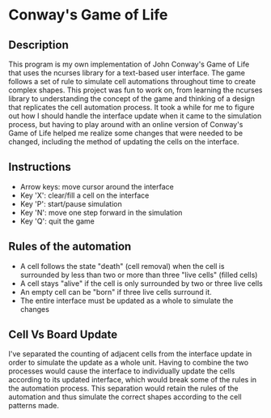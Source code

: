 # Conway's Game of Life

## Description
This program is my own implementation of John Conway's Game of Life that uses the ncurses library for a text-based user interface. The game follows a set of rule to simulate cell automations throughout time to create complex shapes. This project was fun to work on, from learning the ncurses library to understanding the concept of the game and thinking of a design that replicates the cell automation process. It took a while for me to figure out how I should handle the interface update when it came to the simulation process, but having to play around with an online version of Conway's Game of Life helped me realize some changes that were needed to be changed, including the method of updating the cells on the interface.


## Instructions
* Arrow keys: move cursor around the interface
* Key 'X': clear/fill a cell on the interface
* Key 'P': start/pause simulation
* Key 'N': move one step forward in the simulation
* Key 'Q': quit the game


## Rules of the automation
* A cell follows the state "death" (cell removal) when the cell is surrounded by less than two or more than three "live cells" (filled cells)
* A cell stays "alive" if the cell is only surrounded by two or three live cells
* An empty cell can be "born" if three live cells surround it.
* The entire interface must be updated as a whole to simulate the changes


## Cell Vs Board Update
I've separated the counting of adjacent cells from the interface update in order to simulate the update as a whole unit. Having to combine the two processes would cause the interface to individually update the cells according to its updated interface, which would break some of the rules in the automation process. This separation would retain the rules of the automation and thus simulate the correct shapes according to the cell patterns made.

